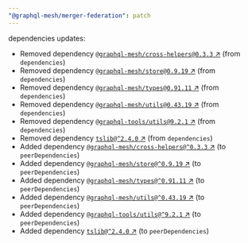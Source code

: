 ```yaml
---
"@graphql-mesh/merger-federation": patch
---
```

dependencies updates:
  - Removed dependency [`@graphql-mesh/cross-helpers@0.3.3` ↗︎](https://www.npmjs.com/package/@graphql-mesh/cross-helpers/v/0.3.3) (from `dependencies`)
  - Removed dependency [`@graphql-mesh/store@0.9.19` ↗︎](https://www.npmjs.com/package/@graphql-mesh/store/v/0.9.19) (from `dependencies`)
  - Removed dependency [`@graphql-mesh/types@0.91.11` ↗︎](https://www.npmjs.com/package/@graphql-mesh/types/v/0.91.11) (from `dependencies`)
  - Removed dependency [`@graphql-mesh/utils@0.43.19` ↗︎](https://www.npmjs.com/package/@graphql-mesh/utils/v/0.43.19) (from `dependencies`)
  - Removed dependency [`@graphql-tools/utils@9.2.1` ↗︎](https://www.npmjs.com/package/@graphql-tools/utils/v/9.2.1) (from `dependencies`)
  - Removed dependency [`tslib@^2.4.0` ↗︎](https://www.npmjs.com/package/tslib/v/2.4.0) (from `dependencies`)
  - Added dependency [`@graphql-mesh/cross-helpers@^0.3.3` ↗︎](https://www.npmjs.com/package/@graphql-mesh/cross-helpers/v/0.3.3) (to `peerDependencies`)
  - Added dependency [`@graphql-mesh/store@^0.9.19` ↗︎](https://www.npmjs.com/package/@graphql-mesh/store/v/0.9.19) (to `peerDependencies`)
  - Added dependency [`@graphql-mesh/types@^0.91.11` ↗︎](https://www.npmjs.com/package/@graphql-mesh/types/v/0.91.11) (to `peerDependencies`)
  - Added dependency [`@graphql-mesh/utils@^0.43.19` ↗︎](https://www.npmjs.com/package/@graphql-mesh/utils/v/0.43.19) (to `peerDependencies`)
  - Added dependency [`@graphql-tools/utils@^9.2.1` ↗︎](https://www.npmjs.com/package/@graphql-tools/utils/v/9.2.1) (to `peerDependencies`)
  - Added dependency [`tslib@^2.4.0` ↗︎](https://www.npmjs.com/package/tslib/v/2.4.0) (to `peerDependencies`)
